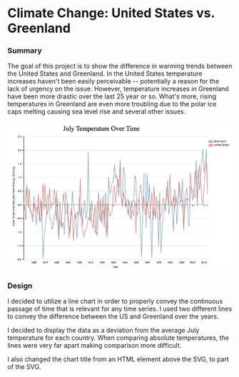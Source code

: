 # Climate Change: United States vs. Greenland

### Summary
The goal of this project is to show the difference in warming trends between the United States and Greenland.  In the United States temperature increases haven't been easily perceivable -- potentially a reason for the lack of urgency on the issue.  However, temperature increases in Greenland have been more drastic over the last 25 year or so.  What's more, rising temperatures in Greenland are even more troubling due to the polar ice caps melting causing sea level rise and several other issues.

![alt text](https://github.com/blemi4/climate/blob/master/final-vis.png?raw=true)

### Design
I decided to utilize a line chart in order to properly convey the continuous passage of time that is relevant for any time series.  I used two different lines to convey the difference between the US and Greenland over the years.

I decided to display the data as a deviation from the average July temperature for each country.  When comparing absolute temperatures, the lines were very far apart making comparison more difficult.  

I also changed the chart title from an HTML element above the SVG, to part of the SVG.  
